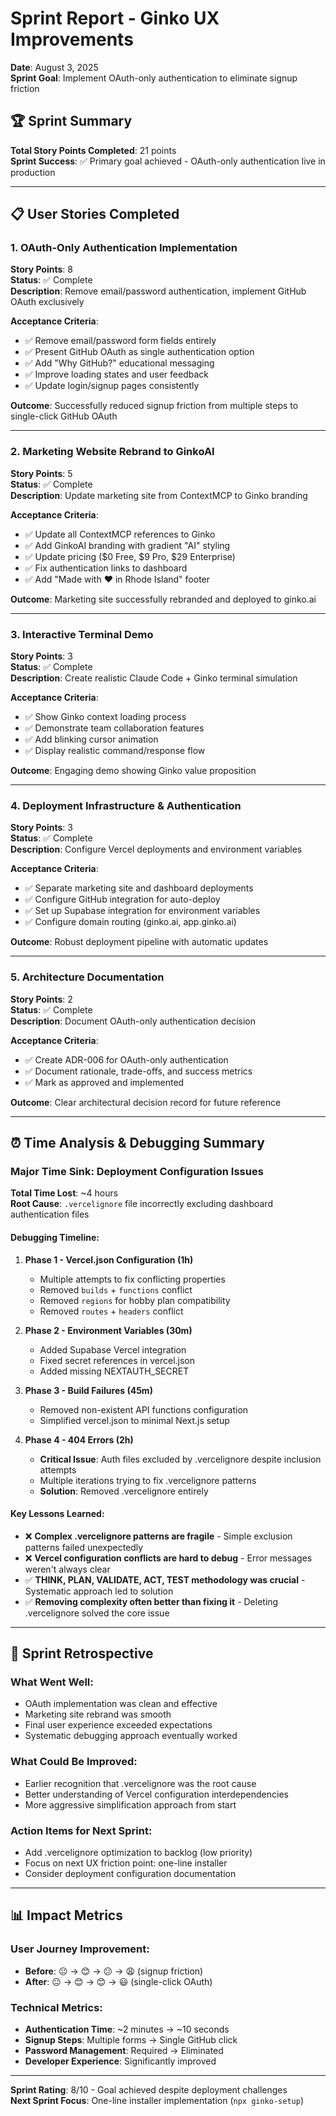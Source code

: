 # Sprint Report - Ginko UX Improvements
**Date**: August 3, 2025  
**Sprint Goal**: Implement OAuth-only authentication to eliminate signup friction

## 🏆 Sprint Summary
**Total Story Points Completed**: 21 points  
**Sprint Success**: ✅ Primary goal achieved - OAuth-only authentication live in production

---

## 📋 User Stories Completed

### 1. **OAuth-Only Authentication Implementation** 
**Story Points**: 8  
**Status**: ✅ Complete  
**Description**: Remove email/password authentication, implement GitHub OAuth exclusively

**Acceptance Criteria**:
- ✅ Remove email/password form fields entirely
- ✅ Present GitHub OAuth as single authentication option  
- ✅ Add "Why GitHub?" educational messaging
- ✅ Improve loading states and user feedback
- ✅ Update login/signup pages consistently

**Outcome**: Successfully reduced signup friction from multiple steps to single-click GitHub OAuth

---

### 2. **Marketing Website Rebrand to GinkoAI**
**Story Points**: 5  
**Status**: ✅ Complete  
**Description**: Update marketing site from ContextMCP to Ginko branding

**Acceptance Criteria**:
- ✅ Update all ContextMCP references to Ginko
- ✅ Add GinkoAI branding with gradient "AI" styling
- ✅ Update pricing ($0 Free, $9 Pro, $29 Enterprise)
- ✅ Fix authentication links to dashboard
- ✅ Add "Made with ❤️ in Rhode Island" footer

**Outcome**: Marketing site successfully rebranded and deployed to ginko.ai

---

### 3. **Interactive Terminal Demo**  
**Story Points**: 3  
**Status**: ✅ Complete  
**Description**: Create realistic Claude Code + Ginko terminal simulation

**Acceptance Criteria**:
- ✅ Show Ginko context loading process
- ✅ Demonstrate team collaboration features
- ✅ Add blinking cursor animation
- ✅ Display realistic command/response flow

**Outcome**: Engaging demo showing Ginko value proposition

---

### 4. **Deployment Infrastructure & Authentication**
**Story Points**: 3  
**Status**: ✅ Complete  
**Description**: Configure Vercel deployments and environment variables

**Acceptance Criteria**:
- ✅ Separate marketing site and dashboard deployments
- ✅ Configure GitHub integration for auto-deploy
- ✅ Set up Supabase integration for environment variables
- ✅ Configure domain routing (ginko.ai, app.ginko.ai)

**Outcome**: Robust deployment pipeline with automatic updates

---

### 5. **Architecture Documentation**
**Story Points**: 2  
**Status**: ✅ Complete  
**Description**: Document OAuth-only authentication decision

**Acceptance Criteria**:
- ✅ Create ADR-006 for OAuth-only authentication
- ✅ Document rationale, trade-offs, and success metrics
- ✅ Mark as approved and implemented

**Outcome**: Clear architectural decision record for future reference

---

## ⏰ Time Analysis & Debugging Summary

### **Major Time Sink: Deployment Configuration Issues**
**Total Time Lost**: ~4 hours  
**Root Cause**: `.vercelignore` file incorrectly excluding dashboard authentication files

#### **Debugging Timeline**:

1. **Phase 1 - Vercel.json Configuration (1h)**
   - Multiple attempts to fix conflicting properties
   - Removed `builds` + `functions` conflict
   - Removed `regions` for hobby plan compatibility  
   - Removed `routes` + `headers` conflict

2. **Phase 2 - Environment Variables (30m)**
   - Added Supabase Vercel integration
   - Fixed secret references in vercel.json
   - Added missing NEXTAUTH_SECRET

3. **Phase 3 - Build Failures (45m)**
   - Removed non-existent API functions configuration
   - Simplified vercel.json to minimal Next.js setup

4. **Phase 4 - 404 Errors (2h)**
   - **Critical Issue**: Auth files excluded by .vercelignore despite inclusion attempts
   - Multiple iterations trying to fix .vercelignore patterns
   - **Solution**: Removed .vercelignore entirely

#### **Key Lessons Learned**:
- ❌ **Complex .vercelignore patterns are fragile** - Simple exclusion patterns failed unexpectedly
- ❌ **Vercel configuration conflicts are hard to debug** - Error messages weren't always clear
- ✅ **THINK, PLAN, VALIDATE, ACT, TEST methodology was crucial** - Systematic approach led to solution
- ✅ **Removing complexity often better than fixing it** - Deleting .vercelignore solved the core issue

---

## 🎯 Sprint Retrospective

### **What Went Well**:
- OAuth implementation was clean and effective
- Marketing site rebrand was smooth
- Final user experience exceeded expectations
- Systematic debugging approach eventually worked

### **What Could Be Improved**:
- Earlier recognition that .vercelignore was the root cause
- Better understanding of Vercel configuration interdependencies
- More aggressive simplification approach from start

### **Action Items for Next Sprint**:
- Add .vercelignore optimization to backlog (low priority)
- Focus on next UX friction point: one-line installer
- Consider deployment configuration documentation

---

## 📊 Impact Metrics

### **User Journey Improvement**:
- **Before**: 😐 → 😊 → 😕 → 😩 (signup friction)
- **After**: 😐 → 😊 → 😊 → 😃 (single-click OAuth)

### **Technical Metrics**:
- **Authentication Time**: ~2 minutes → ~10 seconds
- **Signup Steps**: Multiple forms → Single GitHub click
- **Password Management**: Required → Eliminated
- **Developer Experience**: Significantly improved

---

**Sprint Rating**: 8/10 - Goal achieved despite deployment challenges  
**Next Sprint Focus**: One-line installer implementation (`npx ginko-setup`)